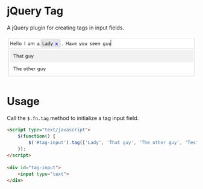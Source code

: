 # jQuery Tag

A jQuery plugin for creating tags in input fields.

![jQuery Tag](/screenshot.png)

# Usage

Call the `$.fn.tag` method to initialize a tag input field.

```html
<script type="text/javascript">
	$(function() {
		$('#tag-input').tag(['Lady', 'That guy', 'The other guy', 'Test']);
	});
</script>

<div id="tag-input">
	<input type="text">
</div>
```
